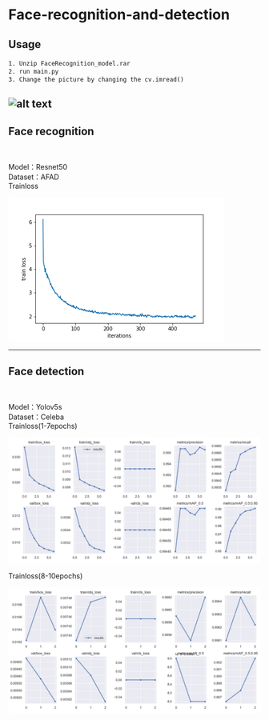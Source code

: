 # Face-recognition-and-detection

## Usage
    1. Unzip FaceRecognition_model.rar
    2. run main.py
    3. Change the picture by changing the cv.imread()
![alt text](./yee.png)
---
## Face recognition

</br>

Model：Resnet50</br>
Dataset：AFAD</br>
Trainloss

![alt text](./FaceRecognition/output/train_loss1-472.png)

---
## Face detection

</br>

Model：Yolov5s</br>
Dataset：Celeba</br>
Trainloss(1-7epochs)

![alt text](./FaceDetection/loss1-7.png)

Trainloss(8-10epochs)

![alt text](./FaceDetection/loss8-10.png)